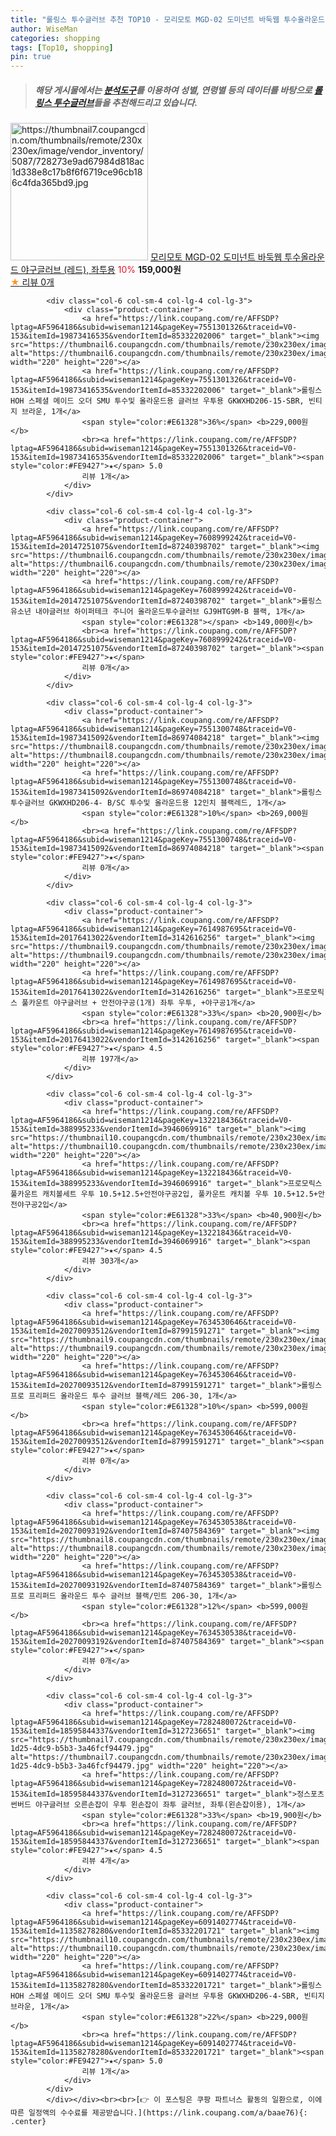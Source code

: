 ```yaml
---
title: "롤링스 투수글러브 추천 TOP10 - 모리모토 MGD-02 도미넌트 바둑웹 투수올라운드 야구글러브 (레드), 좌투용"
author: WiseMan
categories: shopping
tags: [Top10, shopping]
pin: true
---
```


> ##### 해당 게시물에서는 [**분석도구**](https://itemscout.io/)를 이용하여 **성별**, **연령별** 등의 데이터를 바탕으로 [**롤링스 투수글러브**](https://link.coupang.com/a/baae76)들을 추천해드리고 있습니다.
<div class="container"><div class="row">
            <div class="col-6 col-sm-4 col-lg-4 col-lg-3">
                <div class="product-container">
                    <a href="https://link.coupang.com/re/AFFSDP?lptag=AF5964186&subid=wiseman1214&pageKey=6381937864&traceid=V0-153&itemId=13563913512&vendorItemId=83889535341" target="_blank"><img src="https://thumbnail7.coupangcdn.com/thumbnails/remote/230x230ex/image/vendor_inventory/5087/728273e9ad67984d818ac1d338e8c17b8f6f6719ce96cb186c4fda365bd9.jpg" alt="https://thumbnail7.coupangcdn.com/thumbnails/remote/230x230ex/image/vendor_inventory/5087/728273e9ad67984d818ac1d338e8c17b8f6f6719ce96cb186c4fda365bd9.jpg" width="220" height="220"></a>
                    <a href="https://link.coupang.com/re/AFFSDP?lptag=AF5964186&subid=wiseman1214&pageKey=6381937864&traceid=V0-153&itemId=13563913512&vendorItemId=83889535341" target="_blank">모리모토 MGD-02 도미넌트 바둑웹 투수올라운드 야구글러브 (레드), 좌투용</a>
                    <span style="color:#E61328">10%</span> <b>159,000원</b>
                    <br><a href="https://link.coupang.com/re/AFFSDP?lptag=AF5964186&subid=wiseman1214&pageKey=6381937864&traceid=V0-153&itemId=13563913512&vendorItemId=83889535341" target="_blank"><span style="color:#FE9427">★</span> 
                    리뷰 0개</a>
                </div>
            </div>
            
            <div class="col-6 col-sm-4 col-lg-4 col-lg-3">
                <div class="product-container">
                    <a href="https://link.coupang.com/re/AFFSDP?lptag=AF5964186&subid=wiseman1214&pageKey=7551301326&traceid=V0-153&itemId=19873416535&vendorItemId=85332202006" target="_blank"><img src="https://thumbnail6.coupangcdn.com/thumbnails/remote/230x230ex/image/vendor_inventory/6465/dfb850a4ca3a763420be77e2ade616de2cd82b2e596db636526f4a079d16.jpg" alt="https://thumbnail6.coupangcdn.com/thumbnails/remote/230x230ex/image/vendor_inventory/6465/dfb850a4ca3a763420be77e2ade616de2cd82b2e596db636526f4a079d16.jpg" width="220" height="220"></a>
                    <a href="https://link.coupang.com/re/AFFSDP?lptag=AF5964186&subid=wiseman1214&pageKey=7551301326&traceid=V0-153&itemId=19873416535&vendorItemId=85332202006" target="_blank">롤링스 HOH 스페셜 메이드 오더 SMU 투수및 올라운드용 글러브 우투용 GKWXHD206-15-SBR, 빈티지 브라운, 1개</a>
                    <span style="color:#E61328">36%</span> <b>229,000원</b>
                    <br><a href="https://link.coupang.com/re/AFFSDP?lptag=AF5964186&subid=wiseman1214&pageKey=7551301326&traceid=V0-153&itemId=19873416535&vendorItemId=85332202006" target="_blank"><span style="color:#FE9427">★</span> 5.0
                    리뷰 1개</a>
                </div>
            </div>
            
            <div class="col-6 col-sm-4 col-lg-4 col-lg-3">
                <div class="product-container">
                    <a href="https://link.coupang.com/re/AFFSDP?lptag=AF5964186&subid=wiseman1214&pageKey=7608999242&traceid=V0-153&itemId=20147251075&vendorItemId=87240398702" target="_blank"><img src="https://thumbnail6.coupangcdn.com/thumbnails/remote/230x230ex/image/vendor_inventory/f7c8/4786fefbd9c6dd6d2c9da4f293d8299aee8e2ba0d3b125690e2ef3ffd9b7.jpeg" alt="https://thumbnail6.coupangcdn.com/thumbnails/remote/230x230ex/image/vendor_inventory/f7c8/4786fefbd9c6dd6d2c9da4f293d8299aee8e2ba0d3b125690e2ef3ffd9b7.jpeg" width="220" height="220"></a>
                    <a href="https://link.coupang.com/re/AFFSDP?lptag=AF5964186&subid=wiseman1214&pageKey=7608999242&traceid=V0-153&itemId=20147251075&vendorItemId=87240398702" target="_blank">롤링스 유소년 내야글러브 하이퍼테크 주니어 올라운드투수글러브 GJ9HTG9M-B 블랙, 1개</a>
                    <span style="color:#E61328"></span> <b>149,000원</b>
                    <br><a href="https://link.coupang.com/re/AFFSDP?lptag=AF5964186&subid=wiseman1214&pageKey=7608999242&traceid=V0-153&itemId=20147251075&vendorItemId=87240398702" target="_blank"><span style="color:#FE9427">★</span> 
                    리뷰 0개</a>
                </div>
            </div>
            
            <div class="col-6 col-sm-4 col-lg-4 col-lg-3">
                <div class="product-container">
                    <a href="https://link.coupang.com/re/AFFSDP?lptag=AF5964186&subid=wiseman1214&pageKey=7551300748&traceid=V0-153&itemId=19873415092&vendorItemId=86974084218" target="_blank"><img src="https://thumbnail8.coupangcdn.com/thumbnails/remote/230x230ex/image/vendor_inventory/afa6/69fef671fc2e9999c969b5956c679478b34a07fa6efc270c57802be0fcdc.jpeg" alt="https://thumbnail8.coupangcdn.com/thumbnails/remote/230x230ex/image/vendor_inventory/afa6/69fef671fc2e9999c969b5956c679478b34a07fa6efc270c57802be0fcdc.jpeg" width="220" height="220"></a>
                    <a href="https://link.coupang.com/re/AFFSDP?lptag=AF5964186&subid=wiseman1214&pageKey=7551300748&traceid=V0-153&itemId=19873415092&vendorItemId=86974084218" target="_blank">롤링스 투수글러브 GKWXHD206-4- B/SC 투수및 올라운드용 12인치 블랙레드, 1개</a>
                    <span style="color:#E61328">10%</span> <b>269,000원</b>
                    <br><a href="https://link.coupang.com/re/AFFSDP?lptag=AF5964186&subid=wiseman1214&pageKey=7551300748&traceid=V0-153&itemId=19873415092&vendorItemId=86974084218" target="_blank"><span style="color:#FE9427">★</span> 
                    리뷰 0개</a>
                </div>
            </div>
            
            <div class="col-6 col-sm-4 col-lg-4 col-lg-3">
                <div class="product-container">
                    <a href="https://link.coupang.com/re/AFFSDP?lptag=AF5964186&subid=wiseman1214&pageKey=7614987695&traceid=V0-153&itemId=20176413022&vendorItemId=3142616256" target="_blank"><img src="https://thumbnail9.coupangcdn.com/thumbnails/remote/230x230ex/image/vendor_inventory/63f0/6d8e15bd8dffd84bdf085cc49712be8b8cda799e6aa2eb8791cb285082d9.jpg" alt="https://thumbnail9.coupangcdn.com/thumbnails/remote/230x230ex/image/vendor_inventory/63f0/6d8e15bd8dffd84bdf085cc49712be8b8cda799e6aa2eb8791cb285082d9.jpg" width="220" height="220"></a>
                    <a href="https://link.coupang.com/re/AFFSDP?lptag=AF5964186&subid=wiseman1214&pageKey=7614987695&traceid=V0-153&itemId=20176413022&vendorItemId=3142616256" target="_blank">프로모릭스 풀카운트 야구글러브 + 안전야구공(1개) 좌투 우투, +야구공1개</a>
                    <span style="color:#E61328">33%</span> <b>20,900원</b>
                    <br><a href="https://link.coupang.com/re/AFFSDP?lptag=AF5964186&subid=wiseman1214&pageKey=7614987695&traceid=V0-153&itemId=20176413022&vendorItemId=3142616256" target="_blank"><span style="color:#FE9427">★</span> 4.5
                    리뷰 197개</a>
                </div>
            </div>
            
            <div class="col-6 col-sm-4 col-lg-4 col-lg-3">
                <div class="product-container">
                    <a href="https://link.coupang.com/re/AFFSDP?lptag=AF5964186&subid=wiseman1214&pageKey=132218436&traceid=V0-153&itemId=388995233&vendorItemId=3946069916" target="_blank"><img src="https://thumbnail10.coupangcdn.com/thumbnails/remote/230x230ex/image/vendor_inventory/bf28/b995f02732ac05124b1862000a06a0d2461e55c0e125e24cbafb37e9ba95.jpg" alt="https://thumbnail10.coupangcdn.com/thumbnails/remote/230x230ex/image/vendor_inventory/bf28/b995f02732ac05124b1862000a06a0d2461e55c0e125e24cbafb37e9ba95.jpg" width="220" height="220"></a>
                    <a href="https://link.coupang.com/re/AFFSDP?lptag=AF5964186&subid=wiseman1214&pageKey=132218436&traceid=V0-153&itemId=388995233&vendorItemId=3946069916" target="_blank">프로모릭스 풀카운트 캐치볼세트 우투 10.5+12.5+안전야구공2입, 풀카운트 캐치볼 우투 10.5+12.5+안전야구공2입</a>
                    <span style="color:#E61328">33%</span> <b>40,900원</b>
                    <br><a href="https://link.coupang.com/re/AFFSDP?lptag=AF5964186&subid=wiseman1214&pageKey=132218436&traceid=V0-153&itemId=388995233&vendorItemId=3946069916" target="_blank"><span style="color:#FE9427">★</span> 4.5
                    리뷰 303개</a>
                </div>
            </div>
            
            <div class="col-6 col-sm-4 col-lg-4 col-lg-3">
                <div class="product-container">
                    <a href="https://link.coupang.com/re/AFFSDP?lptag=AF5964186&subid=wiseman1214&pageKey=7634530646&traceid=V0-153&itemId=20270093512&vendorItemId=87991591271" target="_blank"><img src="https://thumbnail9.coupangcdn.com/thumbnails/remote/230x230ex/image/vendor_inventory/d3c0/df141cd284340558d17c7461dae528d83292f53104d16ed2853116cc7d77.jpg" alt="https://thumbnail9.coupangcdn.com/thumbnails/remote/230x230ex/image/vendor_inventory/d3c0/df141cd284340558d17c7461dae528d83292f53104d16ed2853116cc7d77.jpg" width="220" height="220"></a>
                    <a href="https://link.coupang.com/re/AFFSDP?lptag=AF5964186&subid=wiseman1214&pageKey=7634530646&traceid=V0-153&itemId=20270093512&vendorItemId=87991591271" target="_blank">롤링스 프로 프리퍼드 올라운드 투수 글러브 블랙/레드 206-30, 1개</a>
                    <span style="color:#E61328">10%</span> <b>599,000원</b>
                    <br><a href="https://link.coupang.com/re/AFFSDP?lptag=AF5964186&subid=wiseman1214&pageKey=7634530646&traceid=V0-153&itemId=20270093512&vendorItemId=87991591271" target="_blank"><span style="color:#FE9427">★</span> 
                    리뷰 0개</a>
                </div>
            </div>
            
            <div class="col-6 col-sm-4 col-lg-4 col-lg-3">
                <div class="product-container">
                    <a href="https://link.coupang.com/re/AFFSDP?lptag=AF5964186&subid=wiseman1214&pageKey=7634530538&traceid=V0-153&itemId=20270093192&vendorItemId=87407584369" target="_blank"><img src="https://thumbnail8.coupangcdn.com/thumbnails/remote/230x230ex/image/vendor_inventory/ff6b/9260da131b8e6c53890682111ad91fc488687bd758c6d6b09f70aad788da.jpeg" alt="https://thumbnail8.coupangcdn.com/thumbnails/remote/230x230ex/image/vendor_inventory/ff6b/9260da131b8e6c53890682111ad91fc488687bd758c6d6b09f70aad788da.jpeg" width="220" height="220"></a>
                    <a href="https://link.coupang.com/re/AFFSDP?lptag=AF5964186&subid=wiseman1214&pageKey=7634530538&traceid=V0-153&itemId=20270093192&vendorItemId=87407584369" target="_blank">롤링스 프로 프리퍼드 올라운드 투수 글러브 블랙/민트 206-30, 1개</a>
                    <span style="color:#E61328">12%</span> <b>599,000원</b>
                    <br><a href="https://link.coupang.com/re/AFFSDP?lptag=AF5964186&subid=wiseman1214&pageKey=7634530538&traceid=V0-153&itemId=20270093192&vendorItemId=87407584369" target="_blank"><span style="color:#FE9427">★</span> 
                    리뷰 0개</a>
                </div>
            </div>
            
            <div class="col-6 col-sm-4 col-lg-4 col-lg-3">
                <div class="product-container">
                    <a href="https://link.coupang.com/re/AFFSDP?lptag=AF5964186&subid=wiseman1214&pageKey=7282480072&traceid=V0-153&itemId=18595844337&vendorItemId=3127236651" target="_blank"><img src="https://thumbnail7.coupangcdn.com/thumbnails/remote/230x230ex/image/vendor_inventory/images/2017/04/14/16/5/faa8e1d3-1d25-4dc9-b5b3-3a46fcf94479.jpg" alt="https://thumbnail7.coupangcdn.com/thumbnails/remote/230x230ex/image/vendor_inventory/images/2017/04/14/16/5/faa8e1d3-1d25-4dc9-b5b3-3a46fcf94479.jpg" width="220" height="220"></a>
                    <a href="https://link.coupang.com/re/AFFSDP?lptag=AF5964186&subid=wiseman1214&pageKey=7282480072&traceid=V0-153&itemId=18595844337&vendorItemId=3127236651" target="_blank">정스포츠 썬버드 야구글러브 오른손잡이 우투 왼손잡이 좌투 글러브, 좌투(왼손잡이용), 1개</a>
                    <span style="color:#E61328">33%</span> <b>19,900원</b>
                    <br><a href="https://link.coupang.com/re/AFFSDP?lptag=AF5964186&subid=wiseman1214&pageKey=7282480072&traceid=V0-153&itemId=18595844337&vendorItemId=3127236651" target="_blank"><span style="color:#FE9427">★</span> 4.5
                    리뷰 4개</a>
                </div>
            </div>
            
            <div class="col-6 col-sm-4 col-lg-4 col-lg-3">
                <div class="product-container">
                    <a href="https://link.coupang.com/re/AFFSDP?lptag=AF5964186&subid=wiseman1214&pageKey=6091402774&traceid=V0-153&itemId=11358278280&vendorItemId=85332201721" target="_blank"><img src="https://thumbnail10.coupangcdn.com/thumbnails/remote/230x230ex/image/vendor_inventory/c196/fba38a7e331ad3a0aac8bde59ecbdcfd3adc10fafc7342c2945732f83d09.jpg" alt="https://thumbnail10.coupangcdn.com/thumbnails/remote/230x230ex/image/vendor_inventory/c196/fba38a7e331ad3a0aac8bde59ecbdcfd3adc10fafc7342c2945732f83d09.jpg" width="220" height="220"></a>
                    <a href="https://link.coupang.com/re/AFFSDP?lptag=AF5964186&subid=wiseman1214&pageKey=6091402774&traceid=V0-153&itemId=11358278280&vendorItemId=85332201721" target="_blank">롤링스 HOH 스페셜 메이드 오더 SMU 투수및 올라운드용 글러브 우투용 GKWXHD206-4-SBR, 빈티지 브라운, 1개</a>
                    <span style="color:#E61328">22%</span> <b>229,000원</b>
                    <br><a href="https://link.coupang.com/re/AFFSDP?lptag=AF5964186&subid=wiseman1214&pageKey=6091402774&traceid=V0-153&itemId=11358278280&vendorItemId=85332201721" target="_blank"><span style="color:#FE9427">★</span> 5.0
                    리뷰 1개</a>
                </div>
            </div>
            </div></div><br><br>[👉 이 포스팅은 쿠팡 파트너스 활동의 일환으로, 이에 따른 일정액의 수수료를 제공받습니다.](https://link.coupang.com/a/baae76){: .center}
